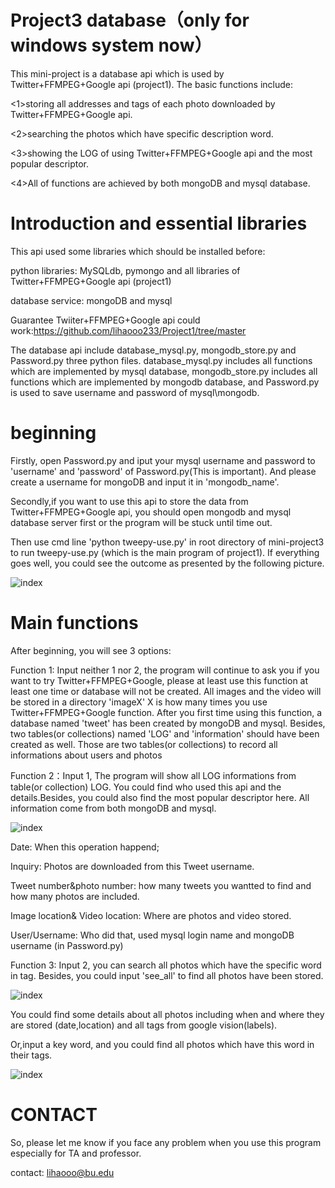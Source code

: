 # Project3 database（only for windows system now）
This mini-project is a database api which is used by Twitter+FFMPEG+Google api (project1).
The basic functions include:

<1>storing all addresses and tags of each photo downloaded by Twitter+FFMPEG+Google api.

<2>searching the photos which have specific description word. 

<3>showing the LOG of using Twitter+FFMPEG+Google api and the most popular descriptor.

<4>All of functions are achieved by both  mongoDB and mysql database.

# Introduction and essential libraries
This api used some libraries which should be installed before:

python libraries: MySQLdb, pymongo and all libraries of Twitter+FFMPEG+Google api (project1)

database service: mongoDB and mysql

Guarantee Twiiter+FFMPEG+Google api could work:https://github.com/lihaooo233/Project1/tree/master

The database api include database_mysql.py, mongodb_store.py and Password.py three python files. database_mysql.py includes all functions which are implemented by mysql database, mongodb_store.py includes all functions which are implemented by mongodb database, and Password.py is used to save username and password of mysql\mongodb.

# beginning
Firstly, open Password.py and iput your mysql username and password to 'username' and 'password' of Password.py(This is important). And please create a username for mongoDB and input it in 'mongodb_name'.

Secondly,if you want to use this api to store the data from Twitter+FFMPEG+Google api, you should open mongodb and mysql database server first or the program will be stuck until time out.

Then use cmd line 'python tweepy-use.py' in root directory of mini-project3 to run tweepy-use.py (which is the main program of project1). If everything goes well, you could see the outcome as presented by the following picture.

![index](https://github.com/lihaooo233/Project1/blob/database/pictures/picture1.jpg)


# Main functions

After beginning, you will see 3 options:

Function 1: Input neither 1 nor 2, the program will continue to ask you if you want to try Twitter+FFMPEG+Google, please at least use this function at least one time or database will not be created. All images and the video will be stored in a directory 'imageX' X is how many times you use Twitter+FFMPEG+Google function. After you first time using this function, a database named 'tweet' has been created by mongoDB and mysql. Besides, two tables(or collections) named 'LOG' and 'information' should have been created as well. Those are two tables(or collections) to record all informations about users and photos

Function 2：Input 1, The program will show all LOG informations from table(or collection) LOG. You could find who used this api and the details.Besides, you could also find the most popular descriptor here. All information come from both mongoDB and mysql.

![index](https://github.com/lihaooo233/Project1/blob/database/pictures/picture3.jpg)


Date: When this operation happend;

Inquiry: Photos are downloaded from this Tweet username.

Tweet number&photo number: how many tweets you wantted to find and how many photos are included.

Image location& Video location: Where are photos and video stored.

User/Username: Who did that, used mysql login name and mongoDB username (in Password.py)


Function 3: Input 2, you can search all photos which have the specific word in tag. Besides, you could input 'see_all' to find all photos have been stored.

![index](https://github.com/lihaooo233/Project1/blob/database/pictures/picture4.jpg)

You could find some details about all photos including when and where they are stored (date,location) and all tags from google vision(labels).

Or,input a key word, and you could find all photos which have this word in their tags.

![index](https://github.com/lihaooo233/Project1/blob/database/pictures/picture5.jpg)


# CONTACT


So, please let me know if you face any problem when you use this program especially for TA and professor.

contact: lihaooo@bu.edu
